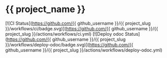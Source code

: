 # {{ project_name }}

[![CI Status](https://github.com/{{ github_username }}/{{ project_slug }}/workflows/ci/badge.svg)](https://github.com/{{ github_username }}/{{ project_slug }}/actions/workflows/ci.yml)
[![Deploy odoc Status](https://github.com/{{ github_username }}/{{ project_slug }}/workflows/deploy-odoc/badge.svg)](https://github.com/{{ github_username }}/{{ project_slug }}/actions/workflows/deploy-odoc.yml)
